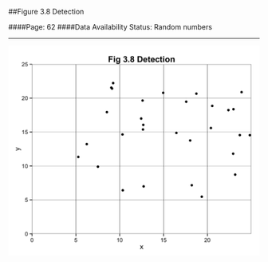 ##Figure 3.8 Detection

####Page: 62
####Data Availability Status: Random numbers
***
![`Detection`](fig03-08_detection.png)


